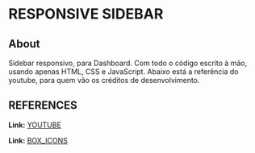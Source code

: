 # RESPONSIVE SIDEBAR

## About
Sidebar responsivo, para Dashboard. Com todo o código escrito à mão, usando apenas HTML, CSS e JavaScript.
Abaixo está a referência do youtube, para quem vão os créditos de desenvolvimento.

## REFERENCES
**Link:** [YOUTUBE](https://www.youtube.com/watch?v=C6227evfBig&feature=youtu.be)

**Link:** [BOX_ICONS](https://boxicons.com/usage/#import-css)